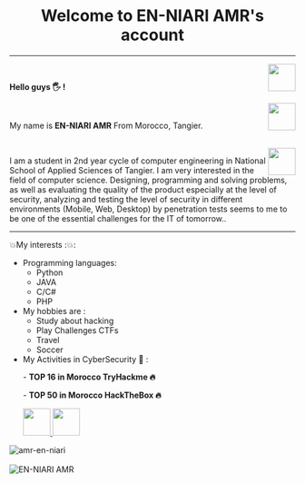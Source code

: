 <h1 align="center"> Welcome to EN-NIARI AMR's account </h1>
<hr />
<a href="https://github.com/amr-en-niari" target="_blank">
  <img align="right" src="https://cdn.iconscout.com/icon/free/png-256/github-108-438008.png" width="48px" height="48px">
</a><br />
<p align="left" > 
  <b>Hello guys 🖐️ !</b> 
</p>
<a href="https://www.instagram.com/amr__en/" target="_blank">
  <img align="right" src="https://cdn.icon-icons.com/icons2/1211/PNG/512/1491579602-yumminkysocialmedia36_83067.png" width="48px" height="48px">
</a><br />
<p align="left" >
My name is <b> EN-NIARI AMR</b>
  From Morocco, Tangier.
</p>
<a href="https://www.linkedin.com/in/amr-en-niari/" target="_blank">
<br />
  <img align="right" src="https://i.ibb.co/Kx2GSrT/linkedin.png" width="48px" height="48px">
</a>
<p align="left" >
I am a student in 2nd year cycle of computer engineering in National School of Applied Sciences of Tangier. I am very interested in the field of computer science. Designing, programming and solving problems, as well as evaluating the quality of the product especially at the level of security, analyzing and testing the level of security in different environments (Mobile, Web, Desktop) by penetration tests seems to me to be one of the essential challenges for the IT of tomorrow..
</p>
<p align="left" >
</p>

<hr />

:boom:My interests ::boom::

- Programming languages:
  - Python
  - JAVA
  - C/C#
  - PHP
- My hobbies are : 
  - Study about hacking
  - Play Challenges CTFs
  - Travel
  - Soccer
- My Activities in CyberSecurity 🔐 :
  <p align="left" >
    - <b>TOP 16 in Morocco TryHackme 🔥</b></p>
      <p align="left" >
    - <b>TOP 50 in Morocco HackTheBox 🔥</b></p>
      <a href="https://tryhackme.com/p/4mr" target="_blank">
        <img src="https://tryhackme-images.s3.amazonaws.com/room-icons/e75903ecb45ecd77c5635918f87e1a08.png" width="48px" height="48px">
      </a>
      <a href="https://app.hackthebox.com/users/768682" target="_blank">
          <img src="https://silofy.gallerycdn.vsassets.io/extensions/silofy/hackthebox/0.2.8/1586357939010/Microsoft.VisualStudio.Services.Icons.Default"     width="48px" height="48px">
      </a><br />
<p>
  <img align="left" src="https://github-readme-stats.vercel.app/api/top-langs/?username=amr-en-niari&layout=compact&theme=graywhite&title_color=268bd2" alt="amr-en-niari" />
</p>
<br /> <br />
  <img align="center" src="https://github-readme-stats.vercel.app/api?username=amr-en-niari&count_private=true&show_icons=true&theme=graywhite&icon_color=268bd2&title_color=268bd2" alt="EN-NIARI AMR" />
</p>
